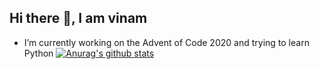 ## Hi there 👋, I am vinam

<!--
**saiTama-max/saiTama-max** is a ✨ _special_ ✨ repository because its `README.md` (this file) appears on your GitHub profile.

Here are some ideas to get you started:

- 🔭 I’m currently working on ...
- 🌱 I’m currently learning ...
- 👯 I’m looking to collaborate on ...
- 🤔 I’m looking for help with ...
- 💬 Ask me about ...
- 📫 How to reach me: ...
- 😄 Pronouns: ...
- ⚡ Fun fact: ...
-->

- I’m currently working on the Advent of Code 2020 and trying to learn Python
[![Anurag's github stats](https://github-readme-stats.vercel.app/api?username=saiTama-max&show_icons=true&theme=tokyonight)](https://github.com/anuraghazra/github-readme-stats)
